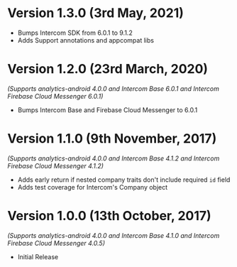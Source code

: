 Version 1.3.0 (3rd May, 2021)
==================================
  * Bumps Intercom SDK from 6.0.1 to 9.1.2
  * Adds Support annotations and appcompat libs

Version 1.2.0 (23rd March, 2020)
==================================
*(Supports analytics-android 4.0.0 and Intercom Base 6.0.1 and Intercom Firebase Cloud Messenger 6.0.1)*

  * Bumps Intercom Base and Firebase Cloud Messenger to 6.0.1

Version 1.1.0 (9th November, 2017)
==================================
*(Supports analytics-android 4.0.0 and Intercom Base 4.1.2 and Intercom Firebase Cloud Messenger 4.1.2)*

  * Adds early return if nested company traits don't include required `id` field
  * Adds test coverage for Intercom's Company object

Version 1.0.0 (13th October, 2017)
===================================
*(Supports analytics-android 4.0.0 and Intercom Base 4.1.0 and Intercom Firebase Cloud Messenger 4.0.5)*

  * Initial Release 
